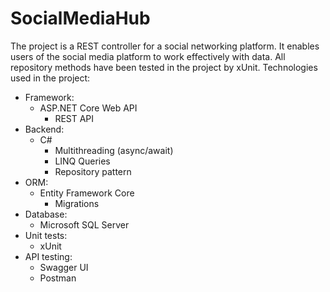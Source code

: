 # SocialMediaHub

The project is a REST controller for a social networking platform. It enables users of the social media platform to work effectively with data. All repository methods have been tested in the project by xUnit. Technologies used in the project:
- Framework:
  - ASP.NET Core Web API
    - REST API
- Backend:
  - C#
    - Multithreading (async/await)
    - LINQ Queries
    - Repository pattern
- ORM:
  - Entity Framework Core
    - Migrations
- Database:
  - Microsoft SQL Server
- Unit tests:
  - xUnit
- API testing:
  - Swagger UI
  - Postman
